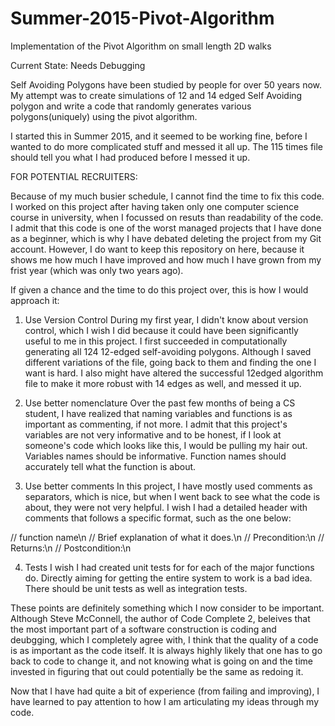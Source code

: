 # Summer-2015-Pivot-Algorithm
Implementation of the Pivot Algorithm on small length 2D walks

Current State: Needs Debugging

Self Avoiding Polygons have been studied by people for over 50 years now.
My attempt was to create simulations of 12 and 14 edged Self Avoiding polygon and
write a code that randomly generates various polygons(uniquely) using the pivot algorithm.

I started this in Summer 2015, and it seemed to be working fine, before I wanted to do more
complicated stuff and messed it all up.
The 115 times file should tell you what I had produced before I messed it up.



FOR POTENTIAL RECRUITERS:

Because of my much busier schedule, I cannot find the time to fix this code. I worked on this project after having taken only one computer science course in university, when I focussed on resuts than readability of the code. I admit that this code is one of the worst managed projects that I have done as a beginner, which is why I have debated deleting the project from my Git account. However, I do want to keep this repository on here, because it shows me how much I have improved and how much I have grown from my frist year (which was only two years ago). 

If given a chance and the time to do this project over, this is how I would approach it:

1. Use Version Control
During my first year, I didn't know about version control, which I wish I did because it could have been significantly useful to me in this project. I first succeeded in computationally generating all 124 12-edged self-avoiding polygons. Although I saved different variations of the file, going back to them and finding the one I want is hard. I also might have altered the successful 12edged algorithm file to make it more robust with 14 edges as well, and messed it up. 


2. Use better nomenclature
Over the past few months of being a CS student, I have realized that naming variables and functions is as important as commenting, if not more. I admit that this project's variables are not very informative and to be honest, if I look at someone's code which looks like this, I would be pulling my hair out. Variables names should be informative. Function names should accurately tell what the function is about.

3. Use better comments
In this project, I have mostly used comments as separators, which is nice, but when I went back to see what the code is about, they were not very helpful. I wish I had a detailed header with comments that follows a specific format, such as the one below:

  // function name\n
  // Brief explanation of what it does.\n
  // Precondition:\n
  // Returns:\n
  // Postcondition:\n


4. Tests
I wish I had created unit tests for for each of the major functions do. Directly aiming for getting the entire system to work is a bad idea. There should be unit tests as well as integration tests.


These points are definitely something which I now consider to be important. Although Steve McConnell, the author of Code Complete 2, beleives that the most important part of a software construction is coding and deubgging, which I completely agree with, I think that the quality of a code is as important as the code itself. It is always highly likely that one has to go back to code to change it, and not knowing what is going on and the time invested in figuring that out could potentially be the same as redoing it.

Now that I have had quite a bit of experience (from failing and improving), I have learned to pay attention to how I am articulating my ideas through my code.
